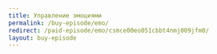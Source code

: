 ```yaml
---
title: Управление эмоциями
permalink: /buy-episode/emo/
redirect: /paid-episode/emo/csmce00eo051cbbt4nmj009jfm0/
layout: buy-episode
---
```

